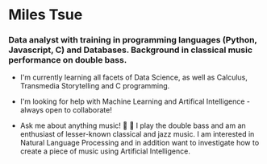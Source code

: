 # Miles Tsue

### Data analyst with training in programming languages (Python, Javascript, C) and Databases. Background in classical music performance on double bass.

* I'm currently learning all facets of Data Science, as well as Calculus, Transmedia Storytelling and C programming.

* I'm looking for help with Machine Learning and Artifical Intelligence - always open to collaborate!

* Ask me about anything music! 🎹 🎻 I play the double bass and am an enthusiast of lesser-known classical and jazz music. I am interested in Natural Language Processing and in addition want to investigate how to create a piece of music using Artificial Intelligence. 

